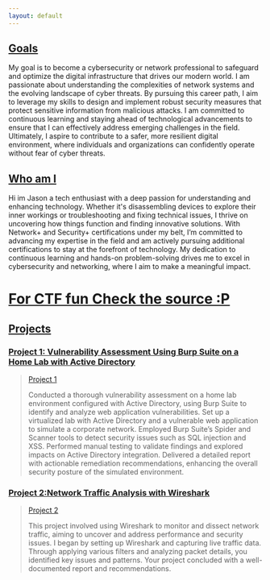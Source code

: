 ```yaml
---
layout: default
---
```


<!-- #Text can be **bold**, _italic_, ~~strikethrough~~ or `keyword`.# -->
<!--<a href="https://www.youtube.com/@TechNoGoose-z7y">Youtube</a>


<a href="https://www.linkedin.com/in/
jason-m-technogoose">Linkedin</a> -->

## <ins>Goals<ins>

My goal is to become a cybersecurity or network professional to safeguard and optimize the digital infrastructure that drives our modern world. I am passionate about understanding the complexities of network systems and the evolving landscape of cyber threats. By pursuing this career path, I aim to leverage my skills to design and implement robust security measures that protect sensitive information from malicious attacks. I am committed to continuous learning and staying ahead of technological advancements to ensure that I can effectively address emerging challenges in the field. Ultimately, I aspire to contribute to a safer, more resilient digital environment, where individuals and organizations can confidently operate without fear of cyber threats.

## <ins>Who am I<ins> 

Hi im Jason a tech enthusiast with a deep passion for understanding and enhancing technology. Whether it's disassembling devices to explore their inner workings or troubleshooting and fixing technical issues, I thrive on uncovering how things function and finding innovative solutions. With Network+ and Security+ certifications under my belt, I’m committed to advancing my expertise in the field and am actively pursuing additional certifications to stay at the forefront of technology. My dedication to continuous learning and hands-on problem-solving drives me to excel in cybersecurity and networking, where I aim to make a meaningful impact.

# <ins>For CTF fun Check the source :P<ins>
<!-- Okay so here we go on each page there will be a word commented out find them and visit the sub domain -->

## <ins>Projects<ins>
### <ins>Project 1: Vulnerability Assessment Using Burp Suite on a Home Lab with Active Directory<ins>  
>
>[Project 1](./Project1.html)
>
> Conducted a thorough vulnerability assessment on a home lab environment configured with Active Directory, using Burp Suite to identify and analyze web application vulnerabilities. Set up a virtualized lab with Active Directory and a vulnerable web application to simulate a corporate network. Employed Burp Suite’s Spider and Scanner tools to detect security issues such as SQL injection and XSS. Performed manual testing to validate findings and explored impacts on Active Directory integration. Delivered a detailed report with actionable remediation recommendations, enhancing the overall security posture of the simulated environment.


### <ins>Project 2:Network Traffic Analysis with Wireshark<ins>
>
>[Project 2](./Project2.html)
>
>This project involved using Wireshark to monitor and dissect network traffic, aiming to uncover and address performance and security issues. I began by setting up Wireshark and capturing live traffic data. Through applying various filters and analyzing packet details, you identified key issues and patterns. Your project concluded with a well-documented report and recommendations.

<!--### <ins>Project 3:<ins>
>
>[Project 3](./Project3.html) FOR FUTURE PROJECTS NOT CTF -->



>
>>
>>>
>>>>
>>>>>
>>>>>
